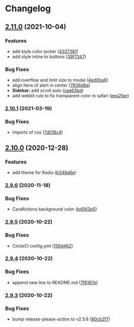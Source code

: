 # Changelog

## [2.11.0](https://www.github.com/pagarme/former-kit-skin-pagarme/compare/v2.10.1...v2.11.0) (2021-10-04)


### Features

* add style color picker ([4337381](https://www.github.com/pagarme/former-kit-skin-pagarme/commit/4337381f331274594ca0afbfed6889c2be26598d))
* add style inline to buttons ([39f7347](https://www.github.com/pagarme/former-kit-skin-pagarme/commit/39f7347086caec969a438588ceb9b0115a1a4810))


### Bug Fixes

* add overflow and limit size to modal ([4ed0ba6](https://www.github.com/pagarme/former-kit-skin-pagarme/commit/4ed0ba64816b4610914a7e049af31aa6321a4735))
* align itens of alert in center ([7838d8a](https://www.github.com/pagarme/former-kit-skin-pagarme/commit/7838d8a490308fbd90fa51948d9a03801d5229c3))
* **Sidebar:** add scroll auto ([cae63bd](https://www.github.com/pagarme/former-kit-skin-pagarme/commit/cae63bde010390c1dd05e5ddedd581f45f03975d))
* add webkit rule to fix transparent color in safari ([eea2fae](https://www.github.com/pagarme/former-kit-skin-pagarme/commit/eea2faeae537e0489375c7cdc2ec63c146d172b7))

### [2.10.1](https://www.github.com/pagarme/former-kit-skin-pagarme/compare/v2.10.0...v2.10.1) (2021-03-19)


### Bug Fixes

* imports of css ([7d018c4](https://www.github.com/pagarme/former-kit-skin-pagarme/commit/7d018c4a23a91e59647faa9e2ec1c2933d2f2f84))

## [2.10.0](https://www.github.com/pagarme/former-kit-skin-pagarme/compare/v2.9.6...v2.10.0) (2020-12-28)


### Features

* add theme for Radio ([b348a6e](https://www.github.com/pagarme/former-kit-skin-pagarme/commit/b348a6edbc0b1b05a4db61b88528b33b52858e8c))

### [2.9.6](https://www.github.com/pagarme/former-kit-skin-pagarme/compare/v2.9.5...v2.9.6) (2020-11-18)


### Bug Fixes

* CardActions background color ([bd563e5](https://www.github.com/pagarme/former-kit-skin-pagarme/commit/bd563e57fa6c59846a157e6c0eeda61cd7ddd81f))

### [2.9.5](https://www.github.com/pagarme/former-kit-skin-pagarme/compare/v2.9.4...v2.9.5) (2020-10-22)


### Bug Fixes

* CircleCI config.yml ([156d462](https://www.github.com/pagarme/former-kit-skin-pagarme/commit/156d462a6ec102a6ee542b876ae5892acaf9d2d3))

### [2.9.4](https://www.github.com/pagarme/former-kit-skin-pagarme/compare/v2.9.3...v2.9.4) (2020-10-22)


### Bug Fixes

* append new line to README.md ([7f8187e](https://www.github.com/pagarme/former-kit-skin-pagarme/commit/7f8187e28dbdf4c374ba3fae84a699c81f8b04b8))

### [2.9.3](https://www.github.com/pagarme/former-kit-skin-pagarme/compare/v2.9.2...v2.9.3) (2020-10-22)


### Bug Fixes

* bump release-please-action to v2.5.6 ([80cb2f7](https://www.github.com/pagarme/former-kit-skin-pagarme/commit/80cb2f7bdaa28f0867d88e04b8c89b3c5f2188ed))

